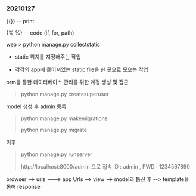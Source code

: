 ### 20210127

{{}} -- print

{% %} -- code (if, for, path)



web > python manage.py collectstatic

* static 위치를 지정해주는 작업

* 각각의 app에 흩어져있는 static file을 한 곳으로 모으는 작업



orm을 통한 데이터베이스 관리를 위한 계정 생성 및 접근

> python manage.py createsuperuser

model 생성 후 admin 등록

> python manage.py makemigrations
>
> python manage.py migrate

이후

> python manage.py runserver
>
> http://localhost:8000/admin 으로 접속 ID : admin , PWD : 1234567890



browser --> urls ---> app Urls --> view --> model과 통신 후 --> template을 통해 response